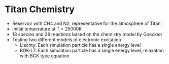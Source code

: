 # Titan Chemistry
* Reservoir with CH4 and N2, representative for the atmosphere of Titan
* Initial temperature at T = 25000K
* 18 species and 28 reactions based on the chemistry model by Goecken
* Testing two different models of electronic excitation
  * Liechty: Each simulation particle has a single energy level
  * BGK-LT: Each simulation particle has a single energy level, relaxation with BGK type equation

